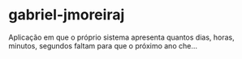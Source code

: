 # gabriel-jmoreiraj
Aplicação em que o próprio sistema apresenta quantos dias, horas, minutos, segundos faltam para que o próximo ano che…
